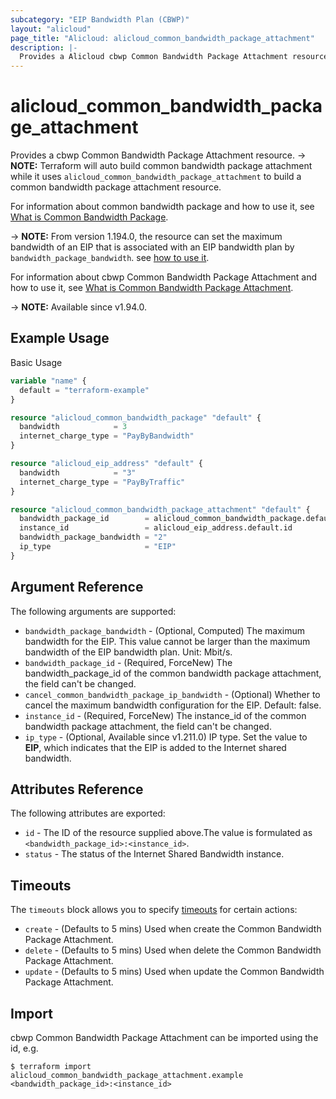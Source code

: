 ```yaml
---
subcategory: "EIP Bandwidth Plan (CBWP)"
layout: "alicloud"
page_title: "Alicloud: alicloud_common_bandwidth_package_attachment"
description: |-
  Provides a Alicloud cbwp Common Bandwidth Package Attachment resource.
---
```


# alicloud_common_bandwidth_package_attachment

Provides a cbwp Common Bandwidth Package Attachment resource. -> **NOTE:** Terraform will auto build common bandwidth package attachment while it uses `alicloud_common_bandwidth_package_attachment` to build a common bandwidth package attachment resource.

For information about common bandwidth package and how to use it, see [What is Common Bandwidth Package](https://www.alibabacloud.com/help/product/55092.htm).

-> **NOTE:** From version 1.194.0, the resource can set the maximum bandwidth of an EIP that is associated with an EIP bandwidth plan by `bandwidth_package_bandwidth`. see [how to use it](https://www.alibabacloud.com/help/en/eip-bandwidth-plan/latest/120327).

For information about cbwp Common Bandwidth Package Attachment and how to use it, see [What is Common Bandwidth Package Attachment](https://www.alibabacloud.com/help/product/55092.htm).

-> **NOTE:** Available since v1.94.0.

## Example Usage

Basic Usage

```terraform
variable "name" {
  default = "terraform-example"
}

resource "alicloud_common_bandwidth_package" "default" {
  bandwidth            = 3
  internet_charge_type = "PayByBandwidth"
}

resource "alicloud_eip_address" "default" {
  bandwidth            = "3"
  internet_charge_type = "PayByTraffic"
}

resource "alicloud_common_bandwidth_package_attachment" "default" {
  bandwidth_package_id        = alicloud_common_bandwidth_package.default.id
  instance_id                 = alicloud_eip_address.default.id
  bandwidth_package_bandwidth = "2"
  ip_type                     = "EIP"
}
```

## Argument Reference

The following arguments are supported:
* `bandwidth_package_bandwidth` - (Optional, Computed) The maximum bandwidth for the EIP. This value cannot be larger than the maximum bandwidth of the EIP bandwidth plan. Unit: Mbit/s.
* `bandwidth_package_id` - (Required, ForceNew) The bandwidth_package_id of the common bandwidth package attachment, the field can't be changed.
* `cancel_common_bandwidth_package_ip_bandwidth` - (Optional) Whether to cancel the maximum bandwidth configuration for the EIP. Default: false.
* `instance_id` - (Required, ForceNew) The instance_id of the common bandwidth package attachment, the field can't be changed.
* `ip_type` - (Optional, Available since v1.211.0) IP type. Set the value to **EIP**, which indicates that the EIP is added to the Internet shared bandwidth.

## Attributes Reference

The following attributes are exported:
* `id` - The ID of the resource supplied above.The value is formulated as `<bandwidth_package_id>:<instance_id>`.
* `status` - The status of the Internet Shared Bandwidth instance.

## Timeouts

The `timeouts` block allows you to specify [timeouts](https://www.terraform.io/docs/configuration-0-11/resources.html#timeouts) for certain actions:
* `create` - (Defaults to 5 mins) Used when create the Common Bandwidth Package Attachment.
* `delete` - (Defaults to 5 mins) Used when delete the Common Bandwidth Package Attachment.
* `update` - (Defaults to 5 mins) Used when update the Common Bandwidth Package Attachment.

## Import

cbwp Common Bandwidth Package Attachment can be imported using the id, e.g.

```shell
$ terraform import alicloud_common_bandwidth_package_attachment.example <bandwidth_package_id>:<instance_id>
```